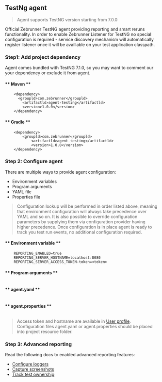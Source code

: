 ## TestNg agent

> Agent supports TestNG version starting from 7.0.0

Official Zebrunner TestNG agent providing reporting and smart reruns functionality. In order to enable Zebrunner Listener for TestNG no special configuration is required - service discovery mechanism will automatically register listener once it will be availlable on your test application classpath.

### Step1: Add project dependency

Agent comes bundled with TestNG 7.1.0, so you may want to comment our your dependency or exclude it from agent.

<!-- tabs:start -->

#### ** Maven **
```
    <dependency>
      <groupld>com.zebrunner</groupld>
        <artifactld>agent-testing</artifactld>
        <version>1.0.0</version>
    </dependency>
```

#### ** Gradle **
```
    <dependency>
        <groupld>com.zebrunner</groupld>
            <artifactld>agent-testing</artifactld>
            <version>1.0.0</version>
    </dependency>
```

<!-- tabs:end -->

### Step 2: Configure agent
There are multiple ways to provide agent configuration:
 * Environment variables
 * Program arguments
 * YAML file
 * Properties file

> Configuration lookup will be performed in order listed above, meaning that environment configuration will always take precedence over YAML and so on. It is also possible to override configuration parameters by supplying them via configuration provider having higher precedence. Once configuration is in place agent is ready to track you test run events, no additional configuration required.

<!-- tabs:start -->

#### ** Environment variable **

```
    REPORTING_ENABLED=true
    REPORTING_SERVER_HOSTNAME=localhost:8080
    REPORTING_SERVER_ACCESS_TOKEN-token=<token>
```

#### ** Program arguments **
```

```

#### ** agent.yaml **
```

```

#### ** agent.properties **
```

```
<!-- tabs:end -->

> Access token and hostname are available in [User profile](). Configuration files agent.yaml or agent.properties should be placed into project resource folder.

### Step 3: Advanced reporting
Read the following docs to enabled advanced reporting features:
   * [Configure loggers]()
   * [Capture screenshots]()
   * [Track test ownership]()
